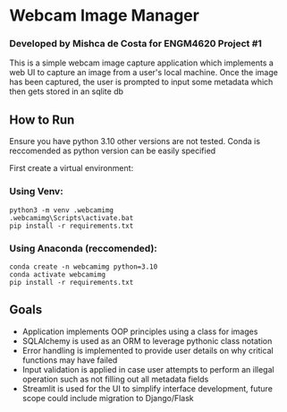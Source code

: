 # Webcam Image Manager
### Developed by Mishca de Costa for ENGM4620 Project #1

This is a simple webcam image capture application which implements a web UI to capture an image from a user's local machine.
Once the image has been captured, the user is prompted to input some metadata which then gets stored in an sqlite db

## How to Run 
Ensure you have python 3.10 other versions are not tested. Conda is reccomended as python version can be easily specified

First create a virtual environment:
### Using Venv:
```
python3 -m venv .webcamimg
.webcamimg\Scripts\activate.bat
pip install -r requirements.txt
```

### Using Anaconda (reccomended):
```
conda create -n webcamimg python=3.10
conda activate webcamimg
pip install -r requirements.txt
```

## Goals
* Application implements OOP principles using a class for images
* SQLAlchemy is used as an ORM to leverage pythonic class notation
* Error handling is implemented to provide user details on why critical functions may have failed
* Input validation is applied in case user attempts to perform an illegal operation such as not filling out all metadata fields
* Streamlit is used for the UI to simplify interface development, future scope could include migration to Django/Flask
